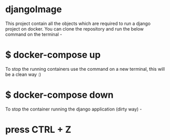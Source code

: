 # djangoImage

This project contain all the objects which are required to run a django project on docker. 
You can clone the repository and run the below command on the terminal -
# $ docker-compose up

To stop the running containers use the command on a new terminal, this will be a clean way :)
# $ docker-compose down

To stop the container running the django application (dirty way) -
# press CTRL + Z
